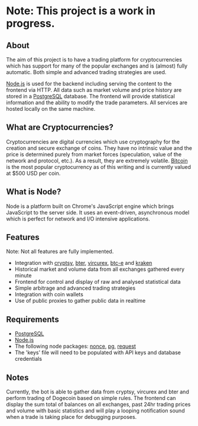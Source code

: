 <h1>Note: This project is a work in progress.</h1>
<h2>About</h2>
The aim of this project is to have a trading platform for cryptocurrencies which has support for many of the popular exchanges and is (almost) fully automatic. Both simple and advanced trading strategies are used. 
<p><a href="http://nodejs.org/">Node.js</a> is used for the backend including serving the content to the frontend via HTTP. All data such as market volume and price history are stored in a <a href="http://www.postgresql.org/">PostgreSQL</a> database. The frontend will provide statistical information and the ability to modify the trade parameters. All services are hosted locally on the same machine.

<h2>What are Cryptocurrencies?</h2>
Cryptocurrencies are digital currencies which use cryptography for the creation and secure exchange of coins. They have no intrinsic value and the price is determined purely from market forces (speculation, value of the network and protocol, etc.). As a result, they are extremely volatile. <a href="https://bitcoin.org">Bitcoin</a> is the most popular cryptocurrency as of this writing and is currently valued at $500 USD per coin.

<h2 id="What_is_node"><div class="anchor">What is Node?</div></h2>
Node is a platform built on Chrome's JavaScript engine which brings JavaScript to the server side. It uses an event-driven, asynchronous model which is perfect for network and I/O intensive applications.

<h2>Features</h2>
Note: Not all features are fully implemented.
<ul>
<li>Integration with <a href="https://www.cryptsy.com/">cryptsy</a>, <a href="https://bter.com/">bter</a>, <a href="https://vircurex.com/">vircurex</a>, <a href="https://btc-e.com/">btc-e</a> and <a href="https://www.kraken.com/">kraken</a></li>
<li>Historical market and volume data from all exchanges gathered every minute</li>
<li>Frontend for control and display of raw and analysed statistical data</li>
<li>Simple arbitrage and advanced trading strategies</li>
<li>Integration with coin wallets</li>
<li>Use of public proxies to gather public data in realtime</li>
</ul>

<h2>Requirements</h2>
<ul>
<li><a href="http://www.postgresql.org/">PostgreSQL</a></li>
<li><a href="http://nodejs.org/">Node.js</a></li>
<li>The following node packages: <a href="https://www.npmjs.org/package/nonce">nonce</a>, <a href="https://www.npmjs.org/package/pg">pg</a>, <a href="https://www.npmjs.org/package/request">request</a> </li>
<li>The 'keys' file will need to be populated with API keys and database credentials</li>
</ul>

<h2>Notes</h2>
Currently, the bot is able to gather data from cryptsy, vircurex and bter and perform trading of Dogecoin based on simple rules. The frontend can display the sum total of balances on all exchanges, past 24hr trading prices and volume with basic statistics and will play a looping notification sound when a trade is taking place for debugging purposes.
